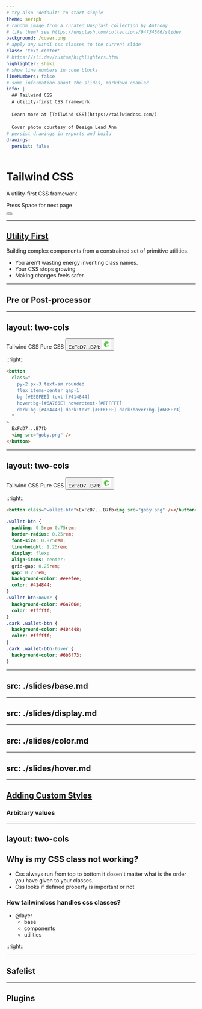 ```yaml
---
# try also 'default' to start simple
theme: seriph
# random image from a curated Unsplash collection by Anthony
# like them? see https://unsplash.com/collections/94734566/slidev
background: /cover.png
# apply any windi css classes to the current slide
class: 'text-center'
# https://sli.dev/custom/highlighters.html
highlighter: shiki
# show line numbers in code blocks
lineNumbers: false
# some information about the slides, markdown enabled
info: |
  ## Tailwind CSS
  A utility-first CSS framework.

  Learn more at [Tailwind CSS](https://tailwindcss.com/)

  Cover photo courtesy of Design Lead Ann
# persist drawings in exports and build
drawings:
  persist: false
---
```


# Tailwind CSS

A utility-first CSS framework

<div class="pt-12">
  <span @click="$slidev.nav.next" class="px-2 py-1 rounded cursor-pointer" hover="bg-white bg-opacity-10">
    Press Space for next page <carbon:arrow-right class="inline"/>
  </span>
</div>

<div class="abs-br m-6 flex gap-2">
  <button @click="$slidev.nav.openInEditor()" title="Open in Editor" class="text-xl icon-btn opacity-50 !border-none !hover:text-white">
    <carbon:edit />
  </button>
  <a href="https://github.com/slidevjs/slidev" target="_blank" alt="GitHub"
    class="text-xl icon-btn opacity-50 !border-none !hover:text-white">
    <carbon-logo-github />
  </a>
</div>

<!--
The last comment block of each slide will be treated as slide notes. It will be visible and editable in Presenter Mode along with the slide. [Read more in the docs](https://sli.dev/guide/syntax.html#notes)
-->

---

## [Utility First](https://tailwindcss.com/docs/utility-first)

Building complex components from a constrained set of primitive utilities.

- You aren’t wasting energy inventing class names.
- Your CSS stops growing
- Making changes feels safer.

---

## Pre or Post-processor

---
layout: two-cols
---

<div class="full flex-center">
  <div class="grid grid-cols-2 gap-y-5 gap-x-10">
    <span>Tailwind CSS</span>
    <span>Pure CSS</span>
    <WalletButton />
    <button class="wallet-btn">
      ExFcD7...B7fb
      <img src="goby.png" />
    </button>
  </div>
</div>

::right::

```html
<button
  class="
    py-2 px-3 text-sm rounded
    flex items-center gap-1 
    bg-[#EEEFEE] text-[#414844] 
    hover:bg-[#6A766E] hover:text-[#FFFFFF] 
    dark:bg-[#404448] dark:text-[#FFFFFF] dark:hover:bg-[#6B6F73]
  "
>
  ExFcD7...B7fb
  <img src="goby.png" />
</button>
```

---
layout: two-cols
---

<div class="full flex-center">
  <div class="grid grid-cols-2 gap-y-5 gap-x-10">
    <span>Tailwind CSS</span>
    <span>Pure CSS</span>
    <WalletButton />
    <button class="wallet-btn">
      ExFcD7...B7fb
      <img src="goby.png" />
    </button>
  </div>
</div>

::right::

```html
<button class="wallet-btn">ExFcD7...B7fb<img src="goby.png" /></button>
```
```css
.wallet-btn {
  padding: 0.5rem 0.75rem;
  border-radius: 0.25rem;
  font-size: 0.875rem;
  line-height: 1.25rem;
  display: flex;
  align-items: center;
  grid-gap: 0.25rem;
  gap: 0.25rem;
  background-color: #eeefee;
  color: #414844;
}
.wallet-btn:hover {
  background-color: #6a766e;
  color: #ffffff;
}
.dark .wallet-btn {
  background-color: #404448;
  color: #ffffff;
}
.dark .wallet-btn:hover {
  background-color: #6b6f73;
}
```

---
src: ./slides/base.md
---

---
src: ./slides/display.md
---

---
src: ./slides/color.md
---

---
src: ./slides/hover.md
---

---

## [Adding Custom Styles](https://tailwindcss.com/docs/adding-custom-styles)

### Arbitrary values

---
layout: two-cols
---

## Why is my CSS class not working?

- Css always run from top to bottom it dosen't matter what is the order you have given to your classes.
- Css looks if defined property is important or not

### How tailwindcss handles css classes?

- @layer
  - base
  - components
  - utilities

::right::



---

## Safelist

---

## Plugins

